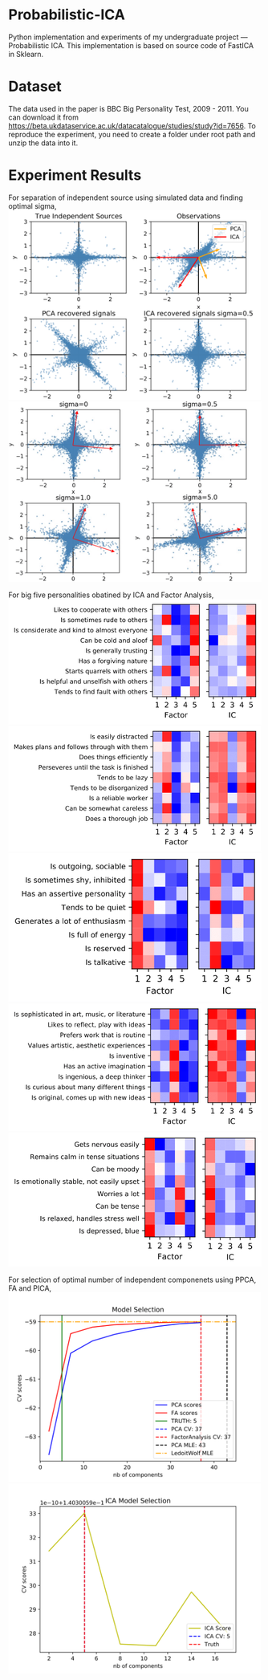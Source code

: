 # Probabilistic-ICA
Python implementation and experiments of my undergraduate project — Probabilistic ICA. This implementation is based on source code of FastICA in Sklearn.

# Dataset 
The data used in the paper is BBC Big Personality Test, 2009 - 2011. You can download it from https://beta.ukdataservice.ac.uk/datacatalogue/studies/study?id=7656.
To reproduce the experiment, you need to create a folder under root path and unzip the data into it.

# Experiment Results 
For separation of independent source using simulated data and finding optimal sigma,
![img](https://github.com/YehuiTang0316/Probabilistic-ICA/blob/master/display/PCA_ICA-1.png)
![img](https://github.com/YehuiTang0316/Probabilistic-ICA/blob/master/display/sigma_selection-1.png)

For big five personalities obatined by ICA and Factor Analysis,
![img](https://github.com/YehuiTang0316/Probabilistic-ICA/blob/master/display/factors_agree-1.png)
![img](https://github.com/YehuiTang0316/Probabilistic-ICA/blob/master/display/factors_conc-1.png)
![img](https://github.com/YehuiTang0316/Probabilistic-ICA/blob/master/display/factors_extra-1.png)
![img](https://github.com/YehuiTang0316/Probabilistic-ICA/blob/master/display/factors_open-1.png)
![img](https://github.com/YehuiTang0316/Probabilistic-ICA/blob/master/display/factors_neuro-1.png)

For selection of optimal number of independent componenets using PPCA, FA and PICA,
![img](https://github.com/YehuiTang0316/Probabilistic-ICA/blob/master/display/PCA_and_FA_analysis-1.png)
![img](https://github.com/YehuiTang0316/Probabilistic-ICA/blob/master/display/ICA_optimal_ICs-1.png)

